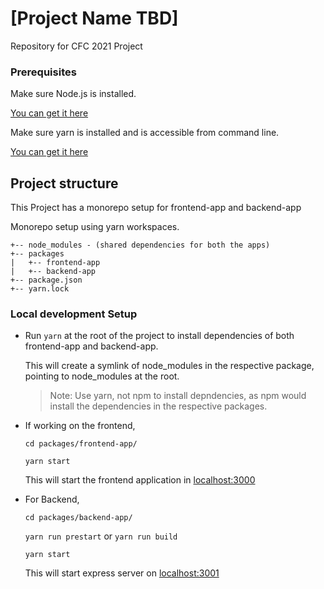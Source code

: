 # [Project Name TBD]

Repository for CFC 2021 Project

### Prerequisites

Make sure Node.js is installed.

[You can get it here](https://nodejs.org)

Make sure yarn is installed and is accessible from command line.

[You can get it here](https://yarnpkg.com/lang/en/docs/install/)

## Project structure

This Project has a monorepo setup for frontend-app and backend-app

Monorepo setup using yarn workspaces.

```
+-- node_modules - (shared dependencies for both the apps)
+-- packages
|   +-- frontend-app
|   +-- backend-app
+-- package.json
+-- yarn.lock
```

### Local development Setup

- Run `yarn` at the root of the project to install dependencies of both frontend-app and backend-app.

  This will create a symlink of node_modules in the respective package, pointing to node_modules at the root.

  >Note: Use yarn, not npm to install depndencies, as npm would install the dependencies in the respective packages.

- If working on the frontend,
   
  `cd packages/frontend-app/`

  `yarn start`
  
  This will start the frontend application in <localhost:3000>


- For Backend,
    
  `cd packages/backend-app/`

  `yarn run prestart` or `yarn run build`

  `yarn start`

  This will start express server on <localhost:3001>
